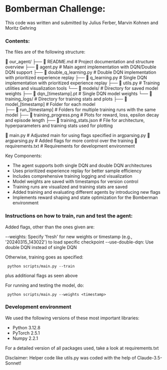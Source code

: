 # Bomberman Challenge:

This code was written and submitted by Julius Ferber, Marvin Kohnen and Moritz Gehring

### Contents:

The files are of the following structure:

📁 our_agent/
├── 📄 README.md                             # Project documentation and structure overview
├── 📄 agent.py                              # Main agent implementation with DQN/Double DQN support
├── 📄 double_q_learning.py                  # Double DQN implementation with prioritized experience replay
├── 📄 q_learning.py                         # Single DQN implementation with prioritized experience replay
├── 📄 utils.py                              # Training utilities and visualization tools
└── 📁 models/                               # Directory for saved model weights
    ├── 📄 dqn_[timestamp].pt                # Single DQN model weights
└── 📁 training_logs/                        # Directory for training stats and plots
    ├── 📁 model_[timestamp]                 # Folder for each model   
        ├── 📁 run_[timestamp]               # Folders for multiple training runs with the same model
            ├── 📄 training_progress.png     # Plots for reward, loss, epsilon decay and episode length
            ├── 📄 training_stats.json       # File for architecture, hyperparameters and training stats used for plotting

📄 main.py                                   # Adjusted main for using flags specified in argparsing.py
📄 argparsing.py                             # Added flags for more control over the training 
📄 requirements.txt                          # Requirements for development environment 
    

Key Components:
- The agent supports both single DQN and double DQN architectures
- Uses prioritized experience replay for better sample efficiency
- Includes comprehensive training logging and visualization
- Model weights are saved with timestamps for version control
- Training runs are visualized and training stats are saved
- Added training and evaluating different agents by introducing new flags
- Implements reward shaping and state optimization for the Bomberman environment

### Instructions on how to train, run and test the agent:

Added flags, other than the ones given are:

--weights: Specify 'fresh' for new weights or timestamp (e.g., '20240315_143022') to load specific checkpoint
--use-double-dqn: Use double DQN instead of single DQN 

Otherwise, training goes as specified:

``` python scripts/main.py --train```

plus additional flags as seen above

For running and testing the model, do:

``` python scripts/main.py --weights <timestamp>```


### Development environment

We used the following versions of these most important libraries:

- Python 3.12.8
- PyTorch 2.5.1
- Numpy 2.2.1

For a detailed version of all packages used, take a look at requirements.txt

Disclaimer: Helper code like utils.py was coded with the help of Claude-3.5-Sonnet!
